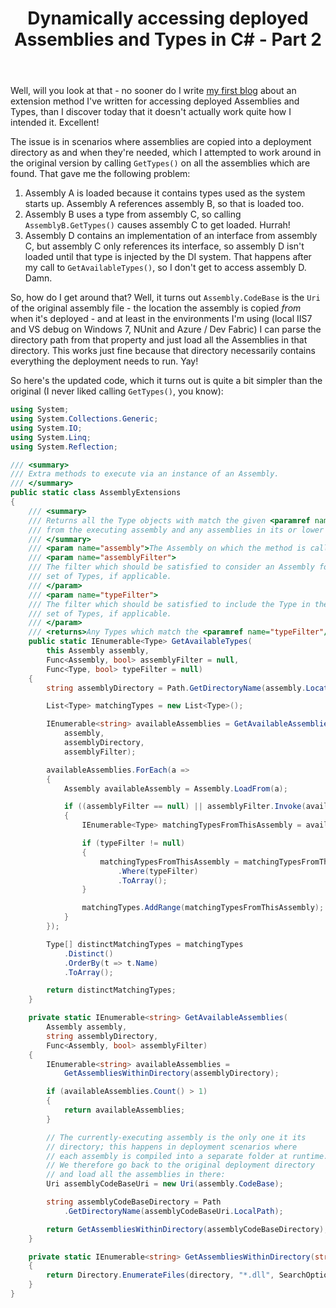 ﻿---
layout: post
title: Dynamically accessing deployed Assemblies and Types in C# - Part 2
excerpt: First post - might as well start with an extension method of mine I've found rather useful recently. It returns a collection of Types from all locally-deployed Assemblies, optionally filtering by Assembly and Type.
tags: [C&#35;, Enterprise Library, Unity]
---

Well, will you look at that - no sooner do I write [my first blog](find-local-deployed-types-assemblies) 
about an extension method I've written for accessing deployed Assemblies and Types, than I discover 
today that it doesn't actually work quite how I intended it. Excellent!

The issue is in scenarios where assemblies are copied into a deployment directory as and when they're 
needed, which I attempted to work around in the original version by calling `GetTypes()` on all the 
assemblies which are found. That gave me the following problem:

1. Assembly A is loaded because it contains types used as the system starts up. Assembly A references 
   assembly B, so that is loaded too.
2. Assembly B uses a type from assembly C, so calling `AssemblyB.GetTypes()` causes assembly C to 
   get loaded. Hurrah!
3. Assembly D contains an implementation of an interface from assembly C, but assembly C only references 
   its interface, so assembly D isn't loaded until that type is injected by the DI system. That happens 
   after my call to `GetAvailableTypes()`, so I don't get to access assembly D. Damn.

So, how do I get around that? Well, it turns out `Assembly.CodeBase` is the `Uri` of the original 
assembly file - the location the assembly is copied _from_ when it's deployed - and at least in the 
environments I'm using (local IIS7 and VS debug on Windows 7, NUnit and Azure / Dev Fabric) I can 
parse the directory path from that property and just load all the Assemblies in that directory. This 
works just fine because that directory necessarily contains everything the deployment needs to run. 
Yay!

So here's the updated code, which it turns out is quite a bit simpler than the original (I never 
liked calling `GetTypes()`, you know):

```csharp
using System;
using System.Collections.Generic;
using System.IO;
using System.Linq;
using System.Reflection;

/// <summary>
/// Extra methods to execute via an instance of an Assembly.
/// </summary>
public static class AssemblyExtensions
{
    /// <summary>
    /// Returns all the Type objects with match the given <paramref name="typeFilter"/> 
    /// from the executing assembly and any assemblies in its or lower directories.
    /// </summary>
    /// <param name="assembly">The Assembly on which the method is called.</param>
    /// <param name="assemblyFilter">
    /// The filter which should be satisfied to consider an Assembly for the returned 
    /// set of Types, if applicable.
    /// </param>
    /// <param name="typeFilter">
    /// The filter which should be satisfied to include the Type in the returned 
    /// set of Types, if applicable.
    /// </param>
    /// <returns>Any Types which match the <paramref name="typeFilter"/>.</returns>
    public static IEnumerable<Type> GetAvailableTypes(
        this Assembly assembly,
        Func<Assembly, bool> assemblyFilter = null,
        Func<Type, bool> typeFilter = null)
    {
        string assemblyDirectory = Path.GetDirectoryName(assembly.Location);

        List<Type> matchingTypes = new List<Type>();

        IEnumerable<string> availableAssemblies = GetAvailableAssemblies(
            assembly, 
            assemblyDirectory, 
            assemblyFilter);

        availableAssemblies.ForEach(a =>
        {
            Assembly availableAssembly = Assembly.LoadFrom(a);

            if ((assemblyFilter == null) || assemblyFilter.Invoke(availableAssembly))
            {
                IEnumerable<Type> matchingTypesFromThisAssembly = availableAssembly.GetTypes();

                if (typeFilter != null)
                {
                    matchingTypesFromThisAssembly = matchingTypesFromThisAssembly
                        .Where(typeFilter)
                        .ToArray();
                }

                matchingTypes.AddRange(matchingTypesFromThisAssembly);
            }
        });

        Type[] distinctMatchingTypes = matchingTypes
            .Distinct()
            .OrderBy(t => t.Name)
            .ToArray();

        return distinctMatchingTypes;
    }

    private static IEnumerable<string> GetAvailableAssemblies(
        Assembly assembly,
        string assemblyDirectory,
        Func<Assembly, bool> assemblyFilter)
    {
        IEnumerable<string> availableAssemblies = 
            GetAssembliesWithinDirectory(assemblyDirectory);

        if (availableAssemblies.Count() > 1)
        {
            return availableAssemblies;
        }

        // The currently-executing assembly is the only one it its
        // directory; this happens in deployment scenarios where 
        // each assembly is compiled into a separate folder at runtime.
        // We therefore go back to the original deployment directory 
        // and load all the assemblies in there:
        Uri assemblyCodeBaseUri = new Uri(assembly.CodeBase);

        string assemblyCodeBaseDirectory = Path
            .GetDirectoryName(assemblyCodeBaseUri.LocalPath);

        return GetAssembliesWithinDirectory(assemblyCodeBaseDirectory);
    }

    private static IEnumerable<string> GetAssembliesWithinDirectory(string directory)
    {
        return Directory.EnumerateFiles(directory, "*.dll", SearchOption.TopDirectoryOnly);
    }
}
```